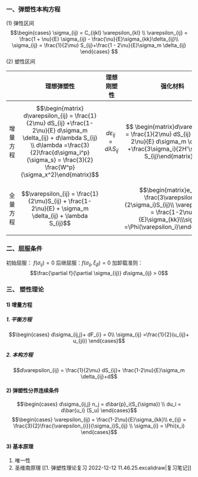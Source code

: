 ### 一、弹塑性本构方程

(1) 弹性区间
$$\begin{cases}
\sigma_{ij} = C_{ijkl} \varepsilon_{kl}  \\
\varepsilon_{ij} = \frac{1 + \nu}{E} \sigma_{ij} - \frac{\nu}{E}\sigma_{kk}\delta_{ij}\\
\sigma_{ij} = \frac{1}{2\mu} S_{ij}+\frac{1 - 2\nu}{E}\sigma_m \delta_{ij}
\end{cases}
$$
(2) 塑性区间

| |理想弹塑性|理想刚塑性|强化材料|
|:---:|:---:|:---:|:---:|
|增量方程| $$\begin{matrix} d\varepsilon_{ij} = \frac{1}{2\mu} dS_{ij} +\frac{1-2\nu}{E} d\sigma_m \delta_{ij} + d\lambda S_{ij} \\ d\lambda =\frac{3}{2}\frac{d\sigma_i^p}{\sigma_s} = \frac{3}{2} \frac{W^p}{\sigma_x^2}\end{matrix}$$|$$d\varepsilon_{ij} = d\lambda S_{ij}$$|$$ \begin{matrix}d\varepsilon_{ij} = \frac{1}{2\mu} dS_{ij} +\frac{1-2\nu}{E} d\sigma_m \delta_{ij} +\frac{3\sigma_i}{2H'\sigma_i}d S_{ij}\end{matrix}$$
|全量方程|$$\varepsilon_{ij} = \frac{1}{2\mu}S_{ij} + \frac{1-2\nu}{E} + \sigma_m \delta_{ij} + \lambda S_{ij}$$||$$\begin{matrix}e_{ij} = \frac{3\varepsilon_i}{2\sigma_i}S_{ij}\\ \varepsilon_{kk} = \frac{1-2\nu}{E}\sigma_{kk}\\\sigma_i =\Phi(\varepsilon_i)\end{matrix}$$|

### 二、屈服条件

初始屈服： $f(\sigma_{ij}) = 0$
后继屈服：$f(\sigma_{ij}, \xi_{\beta}) = 0$
加卸载准则：
$$\frac{\partial f}{\partial \sigma_{ij}} d\sigma_{ij} > 0$$

### 三、 塑性理论
#### 1) 增量方程
##### 1. 平衡方程
$$\begin{cases}
d\sigma_{ij,j}+ dF_{i} = 0\\
\sigma_{ij} =\frac{1}{2}(u_{ij}+ u_{ji})
\end{cases}$$
##### 2. 本构方程
$$d\varepsilon_{ij} = \frac{1}{2\mu} dS_{ij}+ \frac{1-2\nu}{E}\sigma_m \delta_{ij}+d$$
#### 2) 弹塑性分界连续条件

$$\begin{cases}
d\sigma_{ij,j} n_j = d\bar{p}_i(S_{\sigma}) \\
du_i = d\bar{u_i} (S_u)
\end{cases}$$
$$\begin{cases}
\varepsilon_{ij} = \frac{1-2\nu}{E}\sigma_{kk}\\
e_{ij} = \frac{3}{2}\frac{\varepsilon_{i}}{\sigma_i}S_{ij} \\ 
\sigma_{i} = \Phi(x_i)
\end{cases}$$
#### 3) 基本原理
1. 唯一性
2. 圣维南原理
[[1. 弹塑性理论复习 2022-12-12 11.46.25.excalidraw|复习笔记]]
